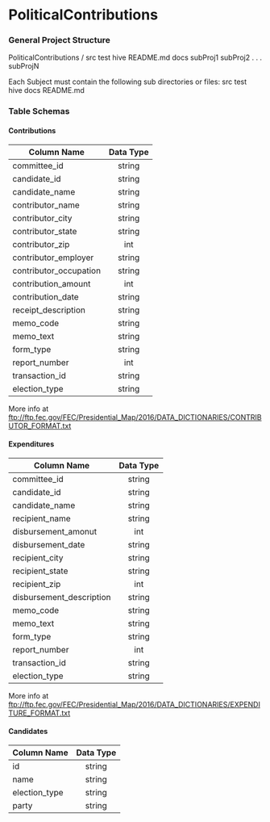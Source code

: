 # PoliticalContributions

### General Project Structure

PoliticalContributions /
  src
  test
  hive
  README.md
  docs
  subProj1
  subProj2
  .
  .
  .
  subProjN
  
Each Subject must contain the following sub directories or files:
src
test
hive
docs
README.md




### Table Schemas

#### Contributions

| Column Name		| Data Type	|
| ----------------------|:-------------:|
| committee_id		| string	|
| candidate_id		| string	|
| candidate_name	| string	|
| contributor_name	| string	|
| contributor_city	| string	|
| contributor_state	| string	|
| contributor_zip	| int		|
| contributor_employer	| string	|
| contributor_occupation| string	|
| contribution_amount	| int		|
| contribution_date	| string	|
| receipt_description	| string	|
| memo_code		| string	|
| memo_text		| string	|
| form_type		| string	|
| report_number		| int		|
| transaction_id	| string	|
| election_type		| string	|

More info at ftp://ftp.fec.gov/FEC/Presidential_Map/2016/DATA_DICTIONARIES/CONTRIBUTOR_FORMAT.txt

#### Expenditures

| Column Name			| Data Type	|
| ------------------------------|:-------------:|
| committee_id			| string	|
| candidate_id			| string	|
| candidate_name		| string	|
| recipient_name		| string	|
| disbursement_amonut		| int		|
| disbursement_date		| string	|
| recipient_city		| string	|
| recipient_state		| string	|
| recipient_zip			| int		|
| disbursement_description	| string	|
| memo_code			| string	|
| memo_text			| string	|
| form_type			| string	|
| report_number			| int		|
| transaction_id		| string	|
| election_type			| string	|

More info at ftp://ftp.fec.gov/FEC/Presidential_Map/2016/DATA_DICTIONARIES/EXPENDITURE_FORMAT.txt

#### Candidates

| Column Name	| Data Type	|
| --------------|:-------------:|
| id		| string	|
| name		| string	|
| election_type	| string	|
| party		| string	|
